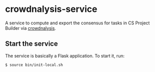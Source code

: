 # crowdnalysis-service
A service to compute and export the consensus for tasks in CS Project Builder via [crowdnalysis](https://github.com/Crowd4SDG/crowdnalysis).

## Start the service
The service is basically a Flask application. To start it, run:

```bash
$ source bin/init-local.sh 
```